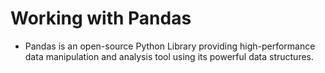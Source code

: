 # Working with Pandas

- Pandas is an open-source Python Library providing high-performance data manipulation and analysis tool using its powerful data structures.
